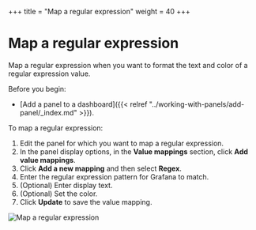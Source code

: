 +++
title = "Map a regular expression"
weight = 40
+++

# Map a regular expression

Map a regular expression when you want to format the text and color of a regular expression value.

Before you begin:

- [Add a panel to a dashboard]({{< relref "../working-with-panels/add-panel/_index.md" >}}).

To map a regular expression:

1. Edit the panel for which you want to map a regular expression.
1. In the panel display options, in the **Value mappings** section, click **Add value mappings**.
1. Click **Add a new mapping** and then select **Regex**.
1. Enter the regular expression pattern for Grafana to match.
1. (Optional) Enter display text.
1. (Optional) Set the color.
1. Click **Update** to save the value mapping.

![Map a regular expression](/static/img/docs/value-mappings/map-regex-8-0.png)
